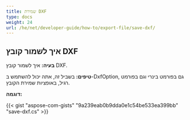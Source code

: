 ```yaml
---
title: שמירת DXF
type: docs
weight: 24
url: /he/net/developer-guide/how-to/export-file/save-dxf/
---
```


## **איך לשמור קובץ DXF**

**בעיה:** איך לשמור קובץ DXF.

**טיפים:** בשביל זה, אתה יכול להשתמש ב-DxfOption, גם בפורמט בינרי וגם בפורמט רגיל, באופציות שמירת הקובץ.

**דוגמה:**

{{< gist "aspose-com-gists" "9a239eab0b9dda0e1c54be533ea399bb" "save-dxf.cs" >}}
